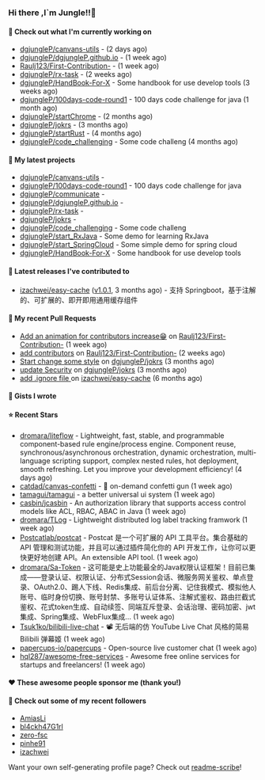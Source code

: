 ### Hi there ,I`m Jungle!!👋

#### 👷 Check out what I'm currently working on

- [dgjungleP/canvans-utils](https://github.com/dgjungleP/canvans-utils) -  (2 days ago)
- [dgjungleP/dgjungleP.github.io](https://github.com/dgjungleP/dgjungleP.github.io) -  (1 week ago)
- [Raulj123/First-Contribution-](https://github.com/Raulj123/First-Contribution-) -  (1 week ago)
- [dgjungleP/rx-task](https://github.com/dgjungleP/rx-task) -  (2 weeks ago)
- [dgjungleP/HandBook-For-X](https://github.com/dgjungleP/HandBook-For-X) - Some handbook for use develop tools (3 weeks ago)
- [dgjungleP/100days-code-round1](https://github.com/dgjungleP/100days-code-round1) - 100 days code challenge for java (1 month ago)
- [dgjungleP/startChrome](https://github.com/dgjungleP/startChrome) -  (2 months ago)
- [dgjungleP/jokrs](https://github.com/dgjungleP/jokrs) -  (3 months ago)
- [dgjungleP/startRust](https://github.com/dgjungleP/startRust) -  (4 months ago)
- [dgjungleP/code_challenging](https://github.com/dgjungleP/code_challenging) - Some code challeng (4 months ago)

#### 🌱 My latest projects

- [dgjungleP/canvans-utils](https://github.com/dgjungleP/canvans-utils) - 
- [dgjungleP/100days-code-round1](https://github.com/dgjungleP/100days-code-round1) - 100 days code challenge for java
- [dgjungleP/communicate](https://github.com/dgjungleP/communicate) - 
- [dgjungleP/dgjungleP.github.io](https://github.com/dgjungleP/dgjungleP.github.io) - 
- [dgjungleP/rx-task](https://github.com/dgjungleP/rx-task) - 
- [dgjungleP/jokrs](https://github.com/dgjungleP/jokrs) - 
- [dgjungleP/code_challenging](https://github.com/dgjungleP/code_challenging) - Some code challeng
- [dgjungleP/start_RxJava](https://github.com/dgjungleP/start_RxJava) - Some demo for learning RxJava
- [dgjungleP/start_SpringCloud](https://github.com/dgjungleP/start_SpringCloud) - Some simple demo for spring cloud 
- [dgjungleP/HandBook-For-X](https://github.com/dgjungleP/HandBook-For-X) - Some handbook for use develop tools

#### 🔭 Latest releases I've contributed to

- [izachwei/easy-cache](https://github.com/izachwei/easy-cache) ([v1.0.1](https://github.com/izachwei/easy-cache/releases/tag/v1.0.1), 3 months ago) - 支持 Springboot，基于注解的、可扩展的、即开即用通用缓存组件

#### 🔨 My recent Pull Requests

- [Add  an animation for contributors increase😁](https://github.com/Raulj123/First-Contribution-/pull/4) on [Raulj123/First-Contribution-](https://github.com/Raulj123/First-Contribution-) (1 week ago)
- [add contributors](https://github.com/Raulj123/First-Contribution-/pull/3) on [Raulj123/First-Contribution-](https://github.com/Raulj123/First-Contribution-) (2 weeks ago)
- [Start change some style](https://github.com/dgjungleP/jokrs/pull/2) on [dgjungleP/jokrs](https://github.com/dgjungleP/jokrs) (3 months ago)
- [update Security](https://github.com/dgjungleP/jokrs/pull/1) on [dgjungleP/jokrs](https://github.com/dgjungleP/jokrs) (3 months ago)
- [add .ignore file ](https://github.com/izachwei/easy-cache/pull/2) on [izachwei/easy-cache](https://github.com/izachwei/easy-cache) (6 months ago)


#### 📓 Gists I wrote


#### ⭐ Recent Stars

- [dromara/liteflow](https://github.com/dromara/liteflow) - Lightweight, fast, stable, and programmable component-based rule engine/process engine. Component reuse, synchronous/asynchronous orchestration, dynamic orchestration, multi-language scripting support, complex nested rules, hot deployment, smooth refreshing. Let you improve your development efficiency! (4 days ago)
- [catdad/canvas-confetti](https://github.com/catdad/canvas-confetti) - 🎉 on-demand confetti gun (1 week ago)
- [tamagui/tamagui](https://github.com/tamagui/tamagui) - a better universal ui system (1 week ago)
- [casbin/jcasbin](https://github.com/casbin/jcasbin) - An authorization library that supports access control models like ACL, RBAC, ABAC in Java (1 week ago)
- [dromara/TLog](https://github.com/dromara/TLog) - Lightweight distributed log label tracking framwork (1 week ago)
- [Postcatlab/postcat](https://github.com/Postcatlab/postcat) - Postcat 是一个可扩展的 API 工具平台。集合基础的 API 管理和测试功能，并且可以通过插件简化你的 API 开发工作，让你可以更快更好地创建 API。An extensible API tool. (1 week ago)
- [dromara/Sa-Token](https://github.com/dromara/Sa-Token) - 这可能是史上功能最全的Java权限认证框架！目前已集成——登录认证、权限认证、分布式Session会话、微服务网关鉴权、单点登录、OAuth2.0、踢人下线、Redis集成、前后台分离、记住我模式、模拟他人账号、临时身份切换、账号封禁、多账号认证体系、注解式鉴权、路由拦截式鉴权、花式token生成、自动续签、同端互斥登录、会话治理、密码加密、jwt集成、Spring集成、WebFlux集成... (1 week ago)
- [Tsuk1ko/bilibili-live-chat](https://github.com/Tsuk1ko/bilibili-live-chat) - 📽️ 无后端的仿 YouTube Live Chat 风格的简易 Bilibili 弹幕姬 (1 week ago)
- [papercups-io/papercups](https://github.com/papercups-io/papercups) - Open-source live customer chat (1 week ago)
- [hql287/awesome-free-services](https://github.com/hql287/awesome-free-services) - Awesome free online services for startups and freelancers! (1 week ago)

#### ❤️ These awesome people sponsor me (thank you!)


#### 👯 Check out some of my recent followers

- [AmiasLi](https://github.com/AmiasLi)
- [bl4ckh47G1rl](https://github.com/bl4ckh47G1rl)
- [zero-fsc](https://github.com/zero-fsc)
- [pinhe91](https://github.com/pinhe91)
- [izachwei](https://github.com/izachwei)

Want your own self-generating profile page? Check out [readme-scribe](https://github.com/muesli/readme-scribe)!
